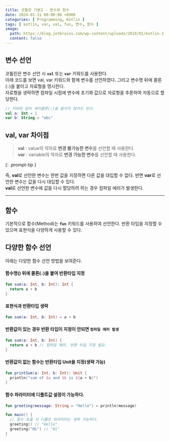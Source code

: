 ```yaml
---
title: 코틀린 기본2 - 변수와 함수
date: 2024-01-31 00:00:00 +0900
categories: [ Programming, Kotlin ]
tags: [ kotlin, var, val, fun, 변수, 함수 ]
image:
  path: https://blog.jetbrains.com/wp-content/uploads/2019/01/kotlin-2.svg
  content: false
---
```


## 변수 선언

코틀린은 변수 선언 시 **`val`** 또는 **`var`** 키워드를 사용한다.  
아래 코드를 보면 val, var 키워드와 함께 변수를 선언하였다.
그리고 변수명 뒤에 콜론(`:`)을 붙이고 자료형을 명시한다.  
자료형을 생략하면 컴파일 시점에 변수에 초기화 값으로 자료형을 추론하여 자동으로 할당한다.

```kotlin
// 자바와 달리 세미콜론(;)을 붙이지 않아도 된다.
val a: Int = 1
var b: String = "abc"
```

## val, var 차이점

> **val** : value의 약자로 **변경 불가능한 변수**를 선언할 때 사용한다.  
> **var** : variable의 약자로 **변경 가능한 변수**를 선언할 때 사용한다.
>
{: .prompt-tip }

즉, **val**로 선언한 변수는 한번 값을 지정하면 다른 값을 대입할 수 없다. 반면 **var**로 선언한 변수는 값을 다시 대입할 수 있다.  
**val**로 선언한 변수에 값을 다시 할당하려 하는 경우 컴파일 에러가 발생한다.


---

## 함수

기본적으로 함수(Method)는 **`fun`** 키워드를 사용하여 선언한다. 반환 타입을 지정할 수 있으며 표현식을 다양하게 사용할 수 있다.

## 다양한 함수 선언

아래는 다양한 함수 선언 방법을 보여준다.

#### 함수명() 뒤에 콜론(`:`)을 붙여 반환타입 지정

```kotlin
fun sum(a: Int, b: Int): Int {
  return a + b
}
```

#### 표현식과 반환타입 생략

```kotlin
fun sum(a: Int, b: Int) = a + b
```

#### 반환값이 있는 경우 반환 타입이 지정이 안되면 `컴파일 에러 발생`

```kotlin
fun sum(a: Int, b: Int) {
  return a + b // 컴파일 에러. 반환 타입 지정 필요.
}
```

#### 반환값이 없는 함수는 반환타입 Unit을 지정(생략 가능)

```kotlin
fun printSum(a: Int, b: Int): Unit {
  println("sum of $a and $b is ${a + b}")
}
```

#### 함수 파라미터에 디폴트값 설정이 가능하다.

```kotlin
fun greeting(message: String = "Hello") = println(message)

fun main() {
  // 함수 호출 시 디폴트 파라미터는 생략 가능하다.
  greeting() // "Hello"
  greeting("Hi") // "Hi"
}
```
